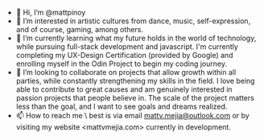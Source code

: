 - 👋 Hi, I’m @mattpinoy
- 👀 I’m interested in artistic cultures from dance, music, self-expression, and of course, gaming, among others.
- 🌱 I’m currently learning what my future holds in the world of technology, while pursuing full-stack development and javascript. I'm currently completing my UX-Design Certification (provided by Google) and enrolling myself in the Odin Project to begin my coding journey.
- 💞️ I’m looking to collaborate on projects that allow growth within all parties, while constantly strengthening my skills in the field. I love being able to contribute to great causes and am genuinely interested in passion projects that people believe in. The scale of the project matters less than the goal, and I want to see goals and dreams realized.
- 📫 How to reach me \\ best is via email <mattv.mejia@outlook.com> or by visiting my website <mattvmejia.com> currently in development. 

<!---
mattpinoy/mattpinoy is a ✨ special ✨ repository because its `README.md` (this file) appears on your GitHub profile.
You can click the Preview link to take a look at your changes.
--->
